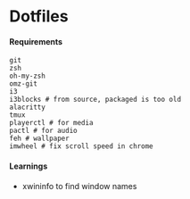# Dotfiles

#### Requirements

```
git
zsh
oh-my-zsh
omz-git
i3
i3blocks # from source, packaged is too old
alacritty
tmux
playerctl # for media
pactl # for audio
feh # wallpaper
imwheel # fix scroll speed in chrome
```


#### Learnings

- xwininfo to find window names

